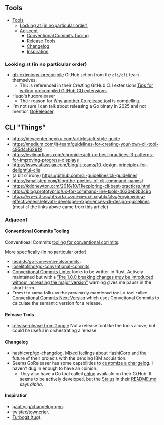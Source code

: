 ## Tools

<!-- mdformat-toc start --slug=github --no-anchors --maxlevel=6 --minlevel=1 -->

- [Tools](#tools)
  - [Looking at (in no particular order)](#looking-at-in-no-particular-order)
  - [Adjacent](#adjacent)
    - [Conventional Commits Tooling](#conventional-commits-tooling)
    - [Release Tools](#release-tools)
    - [Changelog](#changelog)
    - [Inspiration](#inspiration)

<!-- mdformat-toc end -->

### Looking at (in no particular order)

- [gh-extenions-precompile](https://github.com/cli/gh-extension-precompile) GitHub action from the `cli/cli` team themselves.
  - This is referenced in their Creating GitHub CLI extensions [Tips for writing precompiled GitHub CLI extensions](https://docs.github.com/en/github-cli/github-cli/creating-github-cli-extensions#tips-for-writing-precompiled-github-cli-extensions).
- Hugo's [hugoreleaser](https://github.com/gohugoio/hugoreleaser).
  - Their reason for [Why another Go release tool](https://github.com/gohugoio/hugoreleaser?tab=readme-ov-file#why-another-go-release-tool) is compelling.
- I'm not sure I can talk about releasing a Go binary in 2025 and not mention [GoReleaser](https://goreleaser.com/).


## CLI "Things"

- https://devcenter.heroku.com/articles/cli-style-guide
- https://medium.com/jit-team/guidelines-for-creating-your-own-cli-tool-c95d4af62919
- https://evilmartians.com/chronicles/cli-ux-best-practices-3-patterns-for-improving-progress-displays
- https://www.atlassian.com/blog/it-teams/10-design-principles-for-delightful-clis
- (a bit of irony) https://github.com/cli-guidelines/cli-guidelines
- https://smallstep.com/blog/the-poetics-of-cli-command-names/
- https://kddnewton.com/2016/10/11/exploring-cli-best-practices.html
- https://blog.prototypr.io/ux-for-command-line-tools-4630eb0b3c9b
- https://www.thoughtworks.com/en-us/insights/blog/engineering-effectiveness/elevate-developer-experiences-cli-design-guidelines (most of the links above came from this article)


### Adjacent

#### Conventional Commits Tooling

Conventional Commits [tooling for conventional commits](https://www.conventionalcommits.org/en/about/#tooling-for-conventional-commits).

More specifically (in no particular order)

- [leodido/go-conventionalcommits](https://github.com/leodido/go-conventionalcommits).
- [joselitofilho/go-conventional-commits](https://github.com/joselitofilho/go-conventional-commits).
- [Conventional Commits Linter](https://gitlab.com/DeveloperC/conventional_commits_linter) looks to be written in Rust. Actively maintained but with a ["Pre 1.0.0 breaking changes _may_ be introduced without increasing the major version"](https://gitlab.com/DeveloperC/conventional_commits_linter#pre-100-breaking-changes-may-be-introduced-without-increasing-the-major-version) warning gives me pause in the short-term.
- From the same folks as the previously mentioned tool, a tool called [Conventional Commits Next Version](https://gitlab.com/DeveloperC/conventional_commits_next_version) which uses Convetional Commits to calculate the semantic version for a release.

#### Release Tools

- [release-please from Google](https://github.com/googleapis/release-please) Not a release tool like the tools above, but could be useful in orchestrating a release.

#### Changelog

- [hashicorp/go-changelog](https://github.com/hashicorp/go-changelog). Mixed feelings about HashiCorp and the future of their projects with the pending [IBM acquisition](https://www.hashicorp.com/en/blog/hashicorp-joins-ibm).
- Seems GoReleaser has some capabilities to [customize a changelog](https://goreleaser.com/customization/changelog/). I haven't dug in enough to have an opinion.
  - They also have a Go tool called [chlog](https://github.com/goreleaser/chglog) available on their GitHub. It seems to be actively developed, but the [Status](https://github.com/goreleaser/chglog?tab=readme-ov-file#status) in their [README.md](https://github.com/goreleaser/chglog/blob/main/README.md) says _alpha_.

#### Inspiration

- [paultyng/changelog-gen](https://github.com/paultyng/changelog-gen/tree/master).
- [twisted/towncrier](https://github.com/twisted/towncrier).
- [Turbogit (tug)](https://b4nst.github.io/turbogit/).
